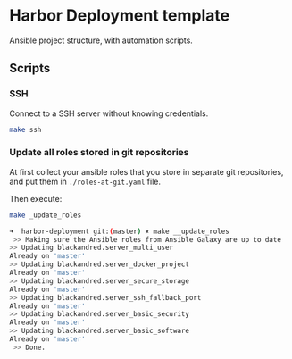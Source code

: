 Harbor Deployment template
==========================

Ansible project structure, with automation scripts.

## Scripts

### SSH

Connect to a SSH server without knowing credentials.

```bash
make ssh
```

### Update all roles stored in git repositories

At first collect your ansible roles that you store in separate git repositories, and put them in `./roles-at-git.yaml` file.

Then execute:

```bash
make _update_roles
```

```bash
➜  harbor-deployment git:(master) ✗ make __update_roles
 >> Making sure the Ansible roles from Ansible Galaxy are up to date
>> Updating blackandred.server_multi_user
Already on 'master'
>> Updating blackandred.server_docker_project
Already on 'master'
>> Updating blackandred.server_secure_storage
Already on 'master'
>> Updating blackandred.server_ssh_fallback_port
Already on 'master'
>> Updating blackandred.server_basic_security
Already on 'master'
>> Updating blackandred.server_basic_software
Already on 'master'
 >> Done.
```

